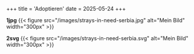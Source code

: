 +++
title = 'Adoptieren'
date = 2025-05-24
+++

**1jpg**
{{< figure src="/images/strays-in-need-serbia.jpg" alt="Mein Bild" width="300px" >}}

**2svg**
{{< figure src="/images/strays-in-need-serbia.svg" alt="Mein Bild" width="300px" >}}
